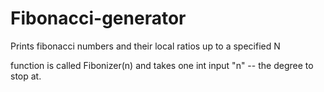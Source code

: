 # Fibonacci-generator
Prints fibonacci numbers and their local ratios up to a specified N

function is called Fibonizer(n) and takes one int input "n" -- the degree to stop at.
